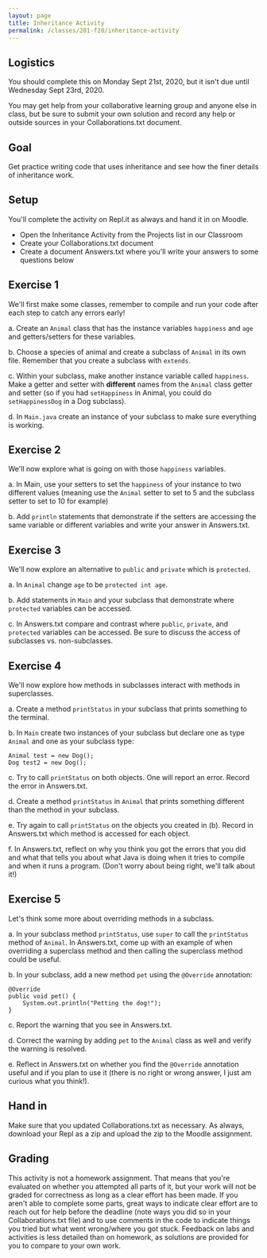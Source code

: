 ```yaml
---
layout: page
title: Inheritance Activity
permalink: /classes/201-f20/inheritance-activity
---
```


## Logistics
You should complete this on Monday Sept 21st, 2020, but it isn't due until Wednesday Sept 23rd, 2020. 

You may get help from your collaborative learning group and anyone else in class, but be sure to submit your own solution and record any help or outside sources in your Collaborations.txt document.

## Goal
Get practice writing code that uses inheritance and see how the finer details of inheritance work.

## Setup
You'll complete the activity on Repl.it as always and hand it in on Moodle.
* Open the Inheritance Activity from the Projects list in our Classroom
* Create your Collaborations.txt document
* Create a document Answers.txt where you'll write your answers to some questions below

## Exercise 1
We'll first make some classes, remember to compile and run your code after each step to catch any errors early!

a. Create an `Animal` class that has the instance variables `happiness` and `age` and getters/setters for these variables.

b. Choose a species of animal and create a subclass of `Animal` in its own file. Remember that you create a subclass with `extends`. 

c. Within your subclass, make another instance variable called `happiness`. Make a getter and setter with **different** names from the `Animal` class getter and setter (so if you had `setHappiness` in Animal, you could do `setHappinessDog` in a Dog subclass).

d. In `Main.java` create an instance of your subclass to make sure everything is working.

## Exercise 2
We'll now explore what is going on with those `happiness` variables. 

a. In Main, use your setters to set the `happiness` of your instance to two different values (meaning use the `Animal` setter to set to 5 and the subclass setter to set to 10 for example)

b. Add `println` statements that demonstrate if the setters are accessing the same variable or different variables and write your answer in Answers.txt.

## Exercise 3
We'll now explore an alternative to `public` and `private` which is `protected`. 

a. In `Animal` change `age` to be `protected int age`.

b. Add statements in `Main` and your subclass that demonstrate where `protected` variables can be accessed.

c. In Answers.txt compare and contrast where `public`, `private`, and `protected` variables can be accessed. Be sure to discuss the access of subclasses vs. non-subclasses.

## Exercise 4
We'll now explore how methods in subclasses interact with methods in superclasses.

a. Create a method `printStatus` in your subclass that prints something to the terminal.

b. In `Main` create two instances of your subclass but declare one as type `Animal` and one as your subclass type:

```
Animal test = new Dog();
Dog test2 = new Dog();
```

c. Try to call `printStatus` on both objects. One will report an error. Record the error in Answers.txt.

d. Create a method `printStatus` in `Animal` that prints something different than the method in your subclass.

e. Try again to call `printStatus` on the objects you created in (b). Record in Answers.txt which method is accessed for each object.

f. In Answers.txt, reflect on why you think you got the errors that you did and what that tells you about what Java is doing when it tries to compile and when it runs a program. (Don't worry about being right, we'll talk about it!)

## Exercise 5
Let's think some more about overriding methods in a subclass.

a. In your subclass method `printStatus`, use `super` to call the `printStatus` method of `Animal`. In Answers.txt, come up with an example of when overriding a superclass method and then calling the superclass method could be useful.

b. In your subclass, add a new method `pet` using the `@Override` annotation:

```
@Override
public void pet() {
    System.out.println("Petting the dog!");
}
```

c. Report the warning that you see in Answers.txt.

d. Correct the warning by adding `pet` to the `Animal` class as well and verify the warning is resolved.

e. Reflect in Answers.txt on whether you find the `@Override` annotation useful and if you plan to use it (there is no right or wrong answer, I just am curious what you think!). 

## Hand in
Make sure that you updated Collaborations.txt as necessary. As always, download your Repl as a zip and upload the zip to the Moodle assignment.

## Grading
This activity is not a homework assignment. That means that you're evaluated on whether you attempted all parts of it, but your work will not be graded for correctness as long as a clear effort has been made. If you aren't able to complete some parts, great ways to indicate clear effort are to reach out for help before the deadline (note ways you did so in your Collaborations.txt file) and to use comments in the code to indicate things you tried but what went wrong/where you got stuck. Feedback on labs and activities is less detailed than on homework, as solutions are provided for you to compare to your own work.